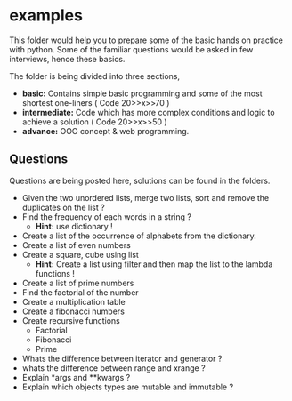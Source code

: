 # examples

This folder would help you to prepare some of the basic hands on practice with python.
Some of the familiar questions would be asked in few interviews, hence these basics.

The folder is being divided into three sections,
- **basic:** Contains simple basic programming and some of the most shortest one-liners ( Code 20>>x>>70 )
- **intermediate:** Code which has more complex conditions and logic to achieve a solution ( Code 20>>x>>50 )
- **advance:** OOO concept & web programming.

## Questions
Questions are being posted here, solutions can be found in the folders.

- Given the two unordered lists, merge two lists, sort and remove the duplicates on the list ?
- Find the frequency of each words in a string ?
   - **Hint:** use dictionary !
- Create a list of the occurrence of alphabets from the dictionary.
- Create a list of even numbers
- Create a square, cube using list
   - **Hint:** Create a list using filter and then map the list to the lambda functions !
- Create a list of prime numbers
- Find the factorial of the number
- Create a multiplication table
- Create a fibonacci numbers
- Create recursive functions
  - Factorial
  - Fibonacci
  - Prime
- Whats the difference between iterator and generator ?
- whats the difference between range and xrange ?
- Explain *args and \**kwargs ?
- Explain which objects types are mutable and immutable ?
